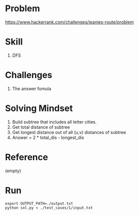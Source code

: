 
# Problem
https://www.hackerrank.com/challenges/jeanies-route/problem

# Skill
1. DFS

# Challenges
1. The answer fomula

# Solving Mindset
1. Build subtree that includes all letter cities.
2. Get total distance of subtree
3. Get longest distance out of all (u,v) distances of subtree
4. Answer = 2 * total_dis - longest_dis

# Reference
(empty)

# Run
```
export OUTPUT_PATH=./output.txt
python sol.py < ./test_cases/1/input.txt
```